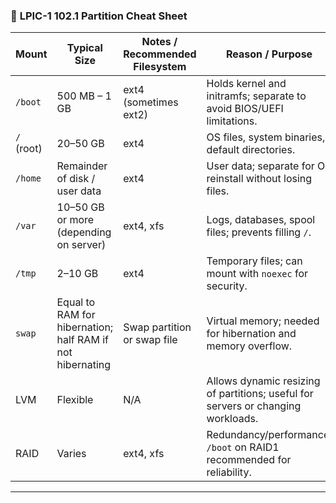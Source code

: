 ### 🧾 **LPIC-1 102.1 Partition Cheat Sheet**

|Mount|Typical Size|Notes / Recommended Filesystem|Reason / Purpose|
|---|---|---|---|
|`/boot`|500 MB – 1 GB|ext4 (sometimes ext2)|Holds kernel and initramfs; separate to avoid BIOS/UEFI limitations.|
|`/` (root)|20–50 GB|ext4|OS files, system binaries, default directories.|
|`/home`|Remainder of disk / user data|ext4|User data; separate for OS reinstall without losing files.|
|`/var`|10–50 GB or more (depending on server)|ext4, xfs|Logs, databases, spool files; prevents filling `/`.|
|`/tmp`|2–10 GB|ext4|Temporary files; can mount with `noexec` for security.|
|`swap`|Equal to RAM for hibernation; half RAM if not hibernating|Swap partition or swap file|Virtual memory; needed for hibernation and memory overflow.|
|LVM|Flexible|N/A|Allows dynamic resizing of partitions; useful for servers or changing workloads.|
|RAID|Varies|ext4, xfs|Redundancy/performance; `/boot` on RAID1 recommended for reliability.|

---